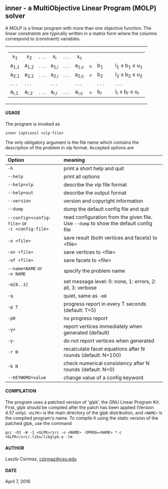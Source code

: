 ## inner - a MultiObjective Linear Program (MOLP) solver

A MOLP is a linear program with more than one objective function. The linear
*constraints* are typically written in a matrix form where the columns
correspond to (constraint) variables.
       
<table width="100%"><tbody><tr><td align="center">
<table><tbody>
<tr><td align="center">x<sub>1</sub></td><td align="center">x<sub>2</sub></td><td> . . . </td>
<td align="center">x<sub>i</sub></td><td> . . . </td><td align="center">x<sub>c</sub></td>  <td colspan="4"> </td></tr>
<tr><td>a<sub>1,1</sub></td><td>a<sub>1,2</sub></td><td> . . . </td>
<td>a<sub>1,i</sub></td><td> . . . </td><td>a<sub>1,c</sub></td><td>=</td><td> b<sub>1</sub></td>
<td> &nbsp; </td><td>l<sub>1</sub> &le; b<sub>1</sub> &le; u<sub>1</sub></td></tr>
<tr><td>a<sub>2,1</sub></td><td>a<sub>2,2</sub></td><td> . . . </td>
<td>a<sub>2,i</sub></td><td> . . . </td><td>a<sub>2,c</sub></td><td>=</td><td> b<sub>2</sub></td>
<td> &nbsp; </td><td>l<sub>2</sub> &le; b<sub>2</sub> &le; u<sub>2</sub></td></tr>
<tr><td> . . . </td>        <td> . . .         </td><td>       </td>
<td> . . .         </td><td>       </td><td> . . .         </td><td> </td><td> . . . </td>
<td> &nbsp; </td><td> . . . </td></tr>
<tr><td>a<sub>r,1</sub></td><td>a<sub>r,2</sub></td><td> . . . </td>
<td>a<sub>r,i</sub></td><td> . . . </td><td>a<sub>r,c</sub></td><td>=</td><td> b<sub>r</sub></td>
<td> &nbsp; </td><td>l<sub>r</sub> &le; b<sub>r</sub> &le; u<sub>r</sub></td></tr>
</tbody></table>
</td></tr></tbody></table>


#### USAGE

The program is invoked as

    inner [options] <vlp-file>

The only obligatory argument is the file name which contains the description
of the problem in vlp format. Accepted options are

| Option | meaning |
|:-------|:--------|
| `-h`          | print a short help and quit |
| `--help`      | print all options |
| `--help=vlp`  | describe the vlp file format |
| `--help=out`  | describe the output format |
| `--version`   | version and copyright information |
| `--dump`     | dump the default config file and quit |
| `--config=<config-file>` or <br> `-c <config-file>`  | read configuration from the given file. <br>  Use `--dump` to show the default config file |
| `-o <file>`  | save result (both vertices and facets) to \<file\> |
| `-ov <file>` | save vertices to \<file\> |
| `-of <file>` | save facets to \<file\> |
| `--name=NAME` or <br> `-n NAME`    | specify the problem name |
| `-m[0..3]`   | set message level: 0: none, 1: errors, 2: all, 3: verbose |
| `-q`         | quiet, same as `-m0` |
| `-p T`       | progress report in every T seconds (default: T=5) |
| `-p0`        | no progress report |
| `-y+`        | report vertices immediately when generated (default) |
| `-y-`        | do not report vertices when generated |
| `-r N`       | recalculate facet equations after N rounds (default: N=100) |
| `-k N`       | check numerical consistency after N rounds (default: N=0) |
| `--KEYWORD=value` | change value of a config keyword |


#### COMPILATION

The program uses a patched version of 'glpk', the GNU Linear Program Kit. 
First, glpk should be compiled after the patch has been applied (Version
4.57 only). `<GLPK>` is the main directory of the glpk distribution, and 
`<NAME>` is the complied program's name. To compile it using the static
version of the patched glpk, use the command

    gcc -O3 -W -I <GLPK>/src -o <NAME> -DPROG=<NAME> *.c <GLPK>/src/.libs/libglpk.a -lm



#### AUTHOR

Laszlo Csirmaz, <csirmaz@ceu.edu>

#### DATE

April 7, 2016


